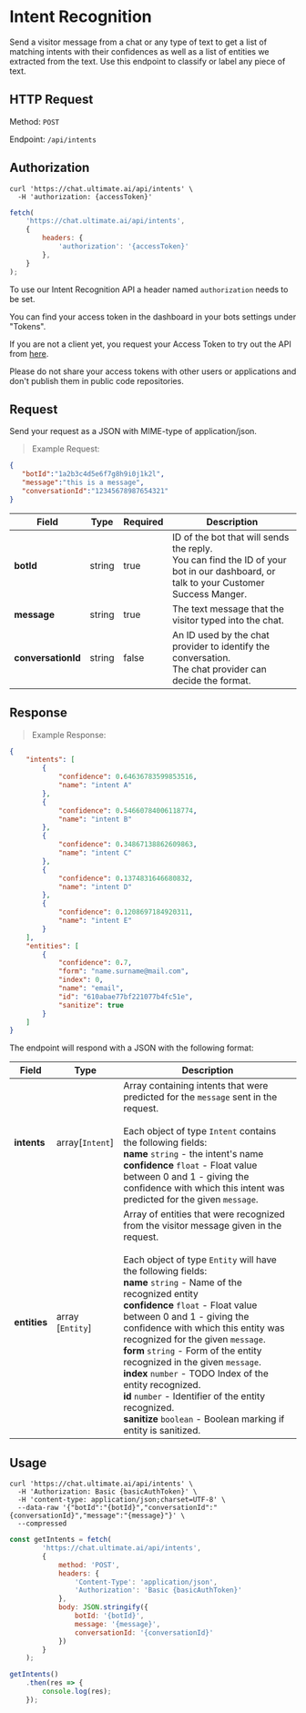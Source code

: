 # Intent Recognition

Send a visitor message from a chat or any type of text to get a 
list of matching intents with their confidences as well as a list of 
entities we extracted from the text. 
Use this endpoint to classify or label any piece of text.

## HTTP Request

Method: `POST`

Endpoint: `/api/intents`

## Authorization
```shell
curl 'https://chat.ultimate.ai/api/intents' \
  -H 'authorization: {accessToken}'
```

```javascript
fetch(
    'https://chat.ultimate.ai/api/intents', 
    {
        headers: {
            'authorization': '{accessToken}'
        },
    }
);
```

To use our Intent Recognition API a header named `authorization` needs to be set.

You can find your access token in the dashboard in your bots settings under "Tokens".

If you are not a client yet, you request your Access Token to try out the API from 
[here](https://ultimate.ai).

<aside class="notice">
Please do not share your access tokens with other users or applications and don't publish them in public code repositories.
</aside>

## Request

Send your request as a JSON with MIME-type of application/json.

> Example Request:

```json
{
   "botId":"1a2b3c4d5e6f7g8h9i0j1k2l",
   "message":"this is a message", 
   "conversationId":"12345678987654321"
}
```

Field | Type  | Required | Description
---------- | ---------- | ---------- | ------------------------------
**botId** | string | true | ID of the bot that will sends the reply.<br />You can find the ID of your bot in our dashboard, or talk to your Customer Success Manger.
**message** | string | true | The text message that the visitor typed into the chat.
**conversationId** | string | false | An ID used by the chat provider to identify the conversation.<br />The chat provider can decide the format.

## Response

> Example Response:

```json
{
    "intents": [
        {
            "confidence": 0.64636783599853516,
            "name": "intent A"
        },
        {
            "confidence": 0.54660784006118774,
            "name": "intent B"
        },
        {
            "confidence": 0.34867138862609863,
            "name": "intent C"
        },
        {
            "confidence": 0.1374831646680832,
            "name": "intent D"
        },
        {
            "confidence": 0.1208697184920311,
            "name": "intent E"
        }
    ],
    "entities": [
        {
            "confidence": 0.7,
            "form": "name.surname@mail.com",
            "index": 0,
            "name": "email",
            "id": "610abae77bf221077b4fc51e",
            "sanitize": true
        }
    ]
}
```

The endpoint will respond with a JSON with the following format:

Field | Type  | Description
---------- | ---------- | ------------------------------
**intents** | array[`Intent`] | Array containing intents that were predicted for the `message` sent in the request.<br /><br />Each object of type `Intent` contains the following fields:<br />**name** `string` - the intent's name<br />**confidence** `float` - Float value between 0 and 1 - giving the confidence with which this intent was predicted for the given `message`.
**entities** | array [`Entity`] |  Array of entities that were recognized from the visitor message given in the request.<br /><br />Each object of type `Entity` will have the following fields:<br />**name** `string` - Name of the recognized entity<br />**confidence** `float` - Float value between 0 and 1 - giving the confidence with which this entity was recognized for the given `message`.<br />**form** `string` - Form of the entity recognized in the given `message`.<br />**index** `number` - TODO Index of the entity recognized.<br />**id** `number` - Identifier of the entity recognized.<br />**sanitize** `boolean` - Boolean marking if entity is sanitized.

## Usage

```shell
curl 'https://chat.ultimate.ai/api/intents' \
  -H 'Authorization: Basic {basicAuthToken}' \
  -H 'content-type: application/json;charset=UTF-8' \
  --data-raw '{"botId":"{botId}","conversationId":"{conversationId}","message":"{message}"}' \
  --compressed
```

```javascript
const getIntents = fetch(
        'https://chat.ultimate.ai/api/intents',
        {
            method: 'POST',
            headers: {
                'Content-Type': 'application/json',
                'Authorization': 'Basic {basicAuthToken}'
            },
            body: JSON.stringify({
                botId: '{botId}',
                message: '{message}',
                conversationId: '{conversationId}'
            })
        }
    );

getIntents()
    .then(res => {
        console.log(res);
    });
```
